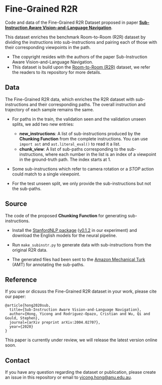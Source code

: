 # Fine-Grained R2R
Code and data of the Fine-Grained R2R Dataset proposed in paper [**Sub-Instruction Aware Vision-and-Language Navigation**](https://arxiv.org/abs/2004.02707).

This dataset enriches the benchmark Room-to-Room (R2R) dataset by dividing the instructions into sub-instructions and pairing each of those with their corresponding viewpoints in the path.

* The copyright resides with the authors of the paper Sub-Instruction Aware Vision-and-Language Navigation.
* This dataset is build upon the [Room-to-Room (R2R)](https://github.com/peteanderson80/Matterport3DSimulator/tree/master/tasks/R2R) dataset, we refer the readers to its repository for more details.

## Data
The Fine-Grained R2R data, which enriches the R2R dataset with sub-instructions and their corresponding paths. The overall instruction and trajectory of each sample remains the same.

* For paths in the train, the validation seen and the validation unseen splits, we add two new entries:
  * **new_instructions**: A list of sub-instructions produced by the **Chunking Function** from the complete instructions. You can use ```import ast``` and ```ast.literal_eval()``` to read it a list.
  * **chunk_view**: A list of sub-paths corresponding to the sub-instructions, where each number in the list is an index of a viewpoint in the ground-truth path. The index starts at 1.
  
* Some sub-instructions which refer to camera rotation or a *STOP* action could match to a single viewpoint.

* For the test unseen split, we only provide the sub-instructions but not the sub-paths.

## Source
The code of the proposed **Chunking Function** for generating sub-instructions.

* Install the [StanfordNLP package](https://github.com/stanfordnlp/stanza/) ([v0.1.2](https://pypi.org/project/stanfordnlp/0.1.2/) in our experiment) and download the English models for the neural pipeline.

* Run ```make_subinstr.py``` to generate data with sub-instructions from the original R2R data.

* The generated files had been sent to the [Amazon Mechanical Turk](https://www.mturk.com/) (AMT) for annotating the sub-paths.

## Reference
If you use or dicsuss the Fine-Grained R2R dataset in your work, please cite our paper:
```
@article{hong2020sub,
  title={Sub-Instruction Aware Vision-and-Language Navigation},
  author={Hong, Yicong and Rodriguez-Opazo, Cristian and Wu, Qi and Gould, Stephen},
  journal={arXiv preprint arXiv:2004.02707},
  year={2020}
}
```
This paper is currently under review, we will release the latest version online soon.

## Contact

If you have any question regarding the dataset or publication, please create an issue in this repository or email to yicong.hong@anu.edu.au.
